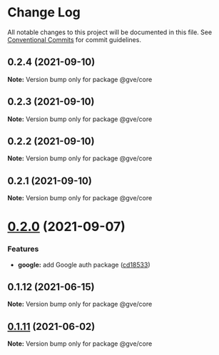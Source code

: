 # Change Log

All notable changes to this project will be documented in this file.
See [Conventional Commits](https://conventionalcommits.org) for commit guidelines.

## 0.2.4 (2021-09-10)

**Note:** Version bump only for package @gve/core





## 0.2.3 (2021-09-10)

**Note:** Version bump only for package @gve/core





## 0.2.2 (2021-09-10)

**Note:** Version bump only for package @gve/core





## 0.2.1 (2021-09-10)

**Note:** Version bump only for package @gve/core





# [0.2.0](https://github.com/mattnorris/essentials/compare/@gve/core@0.1.12...@gve/core@0.2.0) (2021-09-07)


### Features

* **google:** add Google auth package ([cd18533](https://github.com/mattnorris/essentials/commit/cd185337daa5f2651d5d8e21eebad673de5c7f5d))





## 0.1.12 (2021-06-15)

**Note:** Version bump only for package @gve/core





## [0.1.11](https://www-github.cisco.com/matnorri/essentials/compare/@gve/core@0.1.10...@gve/core@0.1.11) (2021-06-02)

**Note:** Version bump only for package @gve/core

